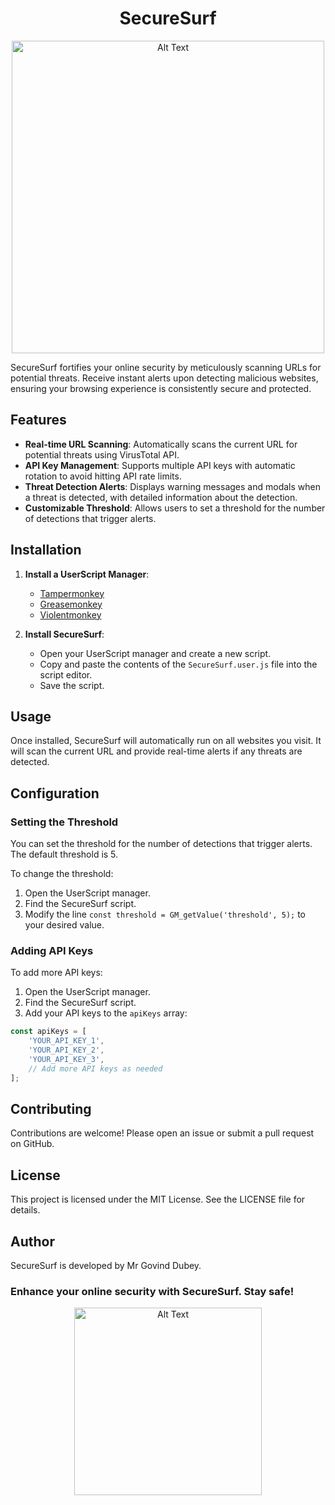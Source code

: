 

<h1 align="center">SecureSurf</h1>
<p align="center">
  <img src="https://github.com/MrGovindDubey/SecureSurf/assets/118271775/b47775d8-2a35-45e2-b624-78fef1b0418f" alt="Alt Text" width="500"\>
</p>



 SecureSurf fortifies your online security by meticulously scanning URLs for potential threats. Receive instant alerts upon detecting malicious websites, ensuring your browsing experience is consistently secure and protected.




## Features

- **Real-time URL Scanning**: Automatically scans the current URL for potential threats using VirusTotal API.
- **API Key Management**: Supports multiple API keys with automatic rotation to avoid hitting API rate limits.
- **Threat Detection Alerts**: Displays warning messages and modals when a threat is detected, with detailed information about the detection.
- **Customizable Threshold**: Allows users to set a threshold for the number of detections that trigger alerts.

## Installation

1. **Install a UserScript Manager**:
   - [Tampermonkey](https://www.tampermonkey.net/)
   - [Greasemonkey](https://www.greasespot.net/)
   - [Violentmonkey](https://violentmonkey.github.io/)

2. **Install SecureSurf**:
   - Open your UserScript manager and create a new script.
   - Copy and paste the contents of the `SecureSurf.user.js` file into the script editor.
   - Save the script.

## Usage

Once installed, SecureSurf will automatically run on all websites you visit. It will scan the current URL and provide real-time alerts if any threats are detected.

## Configuration

### Setting the Threshold

You can set the threshold for the number of detections that trigger alerts. The default threshold is 5.

To change the threshold:
1. Open the UserScript manager.
2. Find the SecureSurf script.
3. Modify the line `const threshold = GM_getValue('threshold', 5);` to your desired value.

### Adding API Keys

To add more API keys:
1. Open the UserScript manager.
2. Find the SecureSurf script.
3. Add your API keys to the `apiKeys` array:

```javascript
const apiKeys = [
    'YOUR_API_KEY_1',
    'YOUR_API_KEY_2',
    'YOUR_API_KEY_3',
    // Add more API keys as needed
];

```

## Contributing
Contributions are welcome! Please open an issue or submit a pull request on GitHub.

## License
This project is licensed under the MIT License. See the LICENSE file for details.

## Author
SecureSurf is developed by Mr Govind Dubey.

### Enhance your online security with SecureSurf. Stay safe!
<p align="center">
  <img src="https://github.com/MrGovindDubey/SecureSurf/assets/118271775/b3fa470f-1577-4840-b878-e2376a3c10a4" alt="Alt Text" width="300"\>
</p>



